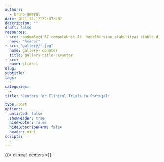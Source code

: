 ```yaml
---
authors:
  - bruno-amaral
date: 2021-12-12T22:07:20Z
description: ""
draft: false
resources: 
- src: randomSeed_37_computeUnit_ALL_modelVersion_stabilityai_stable-diffusion-2-1-base.png
  name: "header"
- src: "gallery/*.jpg"
  name: gallery-:counter
  title: gallery-title-:counter
- src:
  name: slide-1
slug:
subtitle: 
tags: 
  - 
categories: 
  - 
title: "Centers for Clinical Trials in Portugal"

type: post
options:
  unlisted: false
  showHeader: true
  hideFooter: false
  hideSubscribeForm: false
  header: mini
scripts:
  -
---
```


{{< clinical-centers >}}